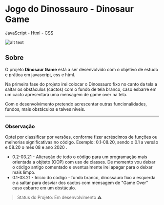 # Jogo do Dinossauro - Dinosaur Game
JavaScript - Html - CSS

![alt text](https://github.com/imarcaos/Dinosaur-Game/blob/master/img/Dino-game-v01.png?raw=true)

## Sobre

<p>O projeto <strong>Dinosaur Game</strong> está a ser desenvolvido com o objetivo de estudo e prática em javascript, css e html.</p>

<p>Na primeira fase do projeto irei colocar o Dinossauro fixo no canto da tela a saltar os obstáculos (cactos) com o fundo de tela branco, caso esbarre em um cacto apresentará uma mensagem de game over na tela.</p>
<p>Com o desenvolvimento pretendo acrescentar outras funcionalidades, fundos, mais obstáculos e talves níveis.<p>

***
### Observação
 <p>Optei por classificar por versões, conforme fizer acréscimos de funções ou melhorias significativas no código. Exemplo: 0.1-08.20, sendo o 0.1 a versão e 08.20 o mês 08 e ano 2020 .<p>

- 0.2-03.21 - Alteração de todo o código para um programação mais orientada a objteto (OOP) com uso de classes. De momento vou deixar o código antigo comentado e eventualmente irei apagar para o deixar mais limpo.
- 0.1-03.21 - Início do código - fundo branco, dinossauro fixo a esquerda e a saltar para desviar dos cactos com mensagem de "Game Over" caso esbarre em um obstáculo.


> Status do Projeto: Em desenvolvimento :warning: